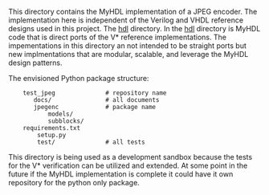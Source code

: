 
This directory contains the MyHDL implementation of a JPEG
encoder.  The implementation here is independent of the 
Verilog and VHDL reference designs used in this project.
The [hdl](https://github.com/cfelton/test_jpeg/tree/master/hdl) 
directory.  In the [hdl](https://github.com/cfelton/test_jpeg/tree/master/hdl) 
directory is MyHDL code that is direct ports of the V* 
reference implementations.  The impementations in this directory
an not intended to be straight ports but new implmentations 
that are modular, scalable, and leverage the MyHDL design 
patterns.

The envisioned Python package structure:

```
    test_jpeg              # repository name
       docs/               # all documents
       jpegenc             # package name
           models/
           subblocks/
	requirements.txt
        setup.py
        test/              # all tests
```  

This directory is being used as a development sandbox because
the tests for the V* verification can be utilized and extended.
At some point in the future if the MyHDL implementation is 
complete it could have it own repository for the python only
package.
